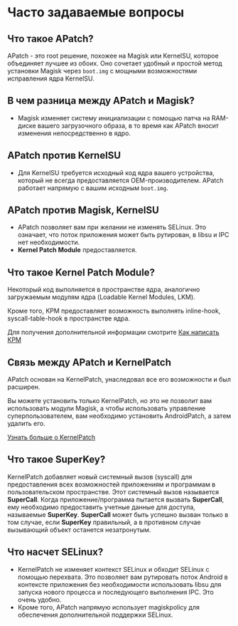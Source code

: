 # Часто задаваемые вопросы


## Что такое APatch?
APatch - это root решение, похожее на Magisk или KernelSU, которое объединяет лучшее из обоих.
Оно сочетает удобный и простой метод установки Magisk через `boot.img` с мощными возможностями исправления ядра KernelSU.

## В чем разница между APatch и Magisk?
- Magisk изменяет систему инициализации с помощью патча на RAM-диске вашего загрузочного образа, в то время как APatch вносит изменения непосредственно в ядро.


## APatch против KernelSU
- Для KernelSU требуется исходный код ядра вашего устройства, который не всегда предоставляется OEM-производителем. APatch работает напрямую с вашим исходным `boot.img`.


## APatch против Magisk, KernelSU
- APatch позволяет вам при желании не изменять SELinux. Это означает, что поток приложения может быть рутирован, в libsu и IPC нет необходимости.
- **Kernel Patch Module** предоставляется.


## Что такое Kernel Patch Module?
Некоторый код выполняется в пространстве ядра, аналогично загружаемым модулям ядра (Loadable Kernel Modules, LKM).

Кроме того, KPM предоставляет возможность выполнять inline-hook, syscall-table-hook в пространстве ядра.

Для получения дополнительной информации смотрите [Как написать KPM](https://github.com/bmax121/KernelPatch/blob/main/doc/module.md)


## Связь между APatch и KernelPatch

APatch основан на KernelPatch, унаследовал все его возможности и был расширен.

Вы можете установить только KernelPatch, но это не позволит вам использовать модули Magisk, а чтобы использовать управление суперпользователем, вам необходимо установить AndroidPatch, а затем удалить его.

[Узнать больше о KernelPatch](https://github.com/bmax121/KernelPatch)


## Что такое SuperKey?
KernelPatch добавляет новый системный вызов (syscall) для предоставления всех возможностей приложениям и программам в пользовательском пространстве. Этот системный вызов называется **SuperCall**.
Когда приложение/программа пытается вызвать **SuperCall**, ему необходимо предоставить учетные данные для доступа, называемые **SuperKey**.
**SuperCall** может быть успешно вызван только в том случае, если **SuperKey** правильный, а в противном случае вызывающий объект останется незатронутым.


## Что насчет SELinux?
- KernelPatch не изменяет контекст SELinux и обходит SELinux с помощью перехвата.
  Это позволяет вам рутировать поток Android в контексте приложения без необходимости использовать libsu для запуска нового процесса и последующего выполнения IPC.
  Это очень удобно.
- Кроме того, APatch напрямую использует magiskpolicy для обеспечения дополнительной поддержки SELinux.
